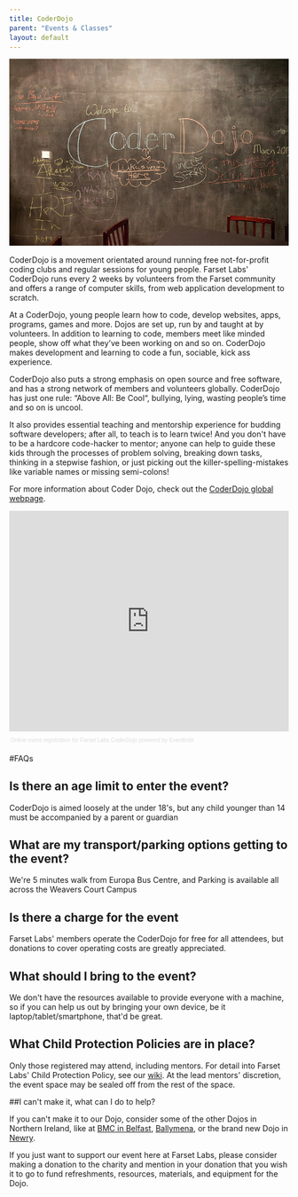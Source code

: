 ```yaml
---
title: CoderDojo
parent: "Events & Classes"
layout: default
---
```


![CoderDojo](/events/coderdojo_800.jpg)

CoderDojo is a movement orientated around running free not-for-profit coding clubs and regular sessions for young people. Farset Labs' CoderDojo runs every 2 weeks by volunteers from the Farset community and offers a range of computer skills, from web application development to scratch.

At a CoderDojo, young people learn how to code, develop websites, apps, programs, games and more. Dojos are set up, run by and taught at by volunteers. In addition to learning to code, members meet like minded people, show off what they’ve been working on and so on. CoderDojo makes development and learning to code a fun, sociable, kick ass experience.

CoderDojo also puts a strong emphasis on open source and free software, and has a strong network of members and volunteers globally. CoderDojo has just one rule: “Above All: Be Cool“, bullying, lying, wasting people’s time and so on is uncool.

It also provides essential teaching and mentorship experience for budding software developers; after all, to teach is to learn twice! And you don't have to be a hardcore code-hacker to mentor; anyone can help to guide these kids through the processes of problem solving, breaking down tasks, thinking in a stepwise fashion, or just picking out the killer-spelling-mistakes like variable names or missing semi-colons!

For more information about Coder Dojo, check out the [CoderDojo global webpage](http://coderdojo.com/).

<div style="width:100%; text-align:left;" ><iframe src="https://www.eventbrite.co.uk/tickets-external?eid=5770231919&amp;ref=etckt" frameborder="0" height="398" width="100%" vspace="0" hspace="0" marginheight="5" marginwidth="5" scrolling="auto" allowtransparency="true"> </iframe><div style="font-family:Helvetica, Arial; font-size:10px; padding:5px 0 5px; margin:2px; width:100%; text-align:left;" ><a style="color:#ddd; text-decoration:none;" target="_blank" href="http://www.eventbrite.co.uk/r/etckt">Online event registration</a><span style="color:#ddd;"> for </span><a style="color:#ddd; text-decoration:none;" target="_blank" href="https://fsl-dojo.eventbrite.co.uk/?ref=etckt">Farset Labs CoderDojo</a> <span style="color:#ddd;">powered by</span> <a style="color:#ddd; text-decoration:none;" target="_blank" href="http://www.eventbrite.co.uk?ref=etckt">Eventbrite</a></div></div>

#FAQs

## Is there an age limit to enter the event?

CoderDojo is aimed loosely at the under 18's, but any child younger than 14 must be accompanied by a parent or guardian

## What are my transport/parking options getting to the event?

We're 5 minutes walk from Europa Bus Centre, and Parking is available all across the Weavers Court Campus

## Is there a charge for the event

Farset Labs' members operate the CoderDojo for free for all attendees, but donations to cover operating costs are greatly appreciated.

## What should I bring to the event?

We don't have the resources available to provide everyone with a machine, so if you can help us out by bringing your own device, be it laptop/tablet/smartphone, that'd be great.

## What Child Protection Policies are in place?

Only those registered may attend, including mentors. For detail into Farset Labs' Child Protection Policy, see our [wiki](http://wiki.farsetlabs.org.uk/Child_Protection_Policy). At the lead mentors' discretion, the event space may be sealed off from the rest of the space.

##I can't make it, what can I do to help?

If you can't make it to our Dojo, consider some of the other Dojos in Northern Ireland, like at [BMC in Belfast](http://zen.coderdojo.com/dojo/110), [Ballymena](http://zen.coderdojo.com/dojo/274), or the brand new Dojo in [Newry](http://zen.coderdojo.com/dojo/45). 

If you just want to support our event here at Farset Labs, please consider making a donation to the charity and mention in your donation that you wish it to go to fund refreshments, resources, materials, and equipment for the Dojo.



